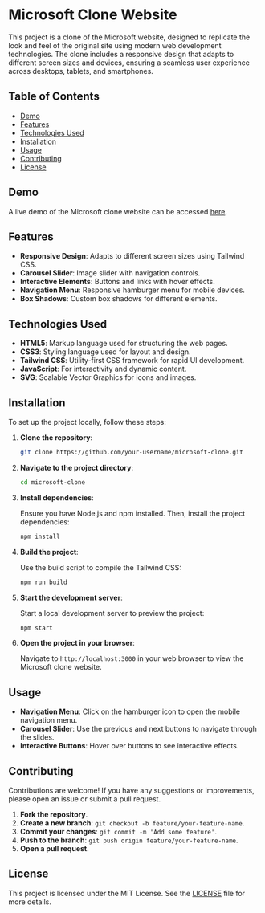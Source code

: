 # Microsoft Clone Website

This project is a clone of the Microsoft website, designed to replicate the look and feel of the original site using modern web development technologies. The clone includes a responsive design that adapts to different screen sizes and devices, ensuring a seamless user experience across desktops, tablets, and smartphones.

## Table of Contents

- [Demo](#demo)
- [Features](#features)
- [Technologies Used](#technologies-used)
- [Installation](#installation)
- [Usage](#usage)
- [Contributing](#contributing)
- [License](#license)

## Demo

A live demo of the Microsoft clone website can be accessed [here](#).

## Features

- **Responsive Design**: Adapts to different screen sizes using Tailwind CSS.
- **Carousel Slider**: Image slider with navigation controls.
- **Interactive Elements**: Buttons and links with hover effects.
- **Navigation Menu**: Responsive hamburger menu for mobile devices.
- **Box Shadows**: Custom box shadows for different elements.

## Technologies Used

- **HTML5**: Markup language used for structuring the web pages.
- **CSS3**: Styling language used for layout and design.
- **Tailwind CSS**: Utility-first CSS framework for rapid UI development.
- **JavaScript**: For interactivity and dynamic content.
- **SVG**: Scalable Vector Graphics for icons and images.

## Installation

To set up the project locally, follow these steps:

1. **Clone the repository**:

    ```bash
    git clone https://github.com/your-username/microsoft-clone.git
    ```

2. **Navigate to the project directory**:

    ```bash
    cd microsoft-clone
    ```

3. **Install dependencies**:

    Ensure you have Node.js and npm installed. Then, install the project dependencies:

    ```bash
    npm install
    ```

4. **Build the project**:

    Use the build script to compile the Tailwind CSS:

    ```bash
    npm run build
    ```

5. **Start the development server**:

    Start a local development server to preview the project:

    ```bash
    npm start
    ```

6. **Open the project in your browser**:

    Navigate to `http://localhost:3000` in your web browser to view the Microsoft clone website.

## Usage

- **Navigation Menu**: Click on the hamburger icon to open the mobile navigation menu.
- **Carousel Slider**: Use the previous and next buttons to navigate through the slides.
- **Interactive Buttons**: Hover over buttons to see interactive effects.

## Contributing

Contributions are welcome! If you have any suggestions or improvements, please open an issue or submit a pull request.

1. **Fork the repository**.
2. **Create a new branch**: `git checkout -b feature/your-feature-name`.
3. **Commit your changes**: `git commit -m 'Add some feature'`.
4. **Push to the branch**: `git push origin feature/your-feature-name`.
5. **Open a pull request**.

## License

This project is licensed under the MIT License. See the [LICENSE](LICENSE) file for more details.
